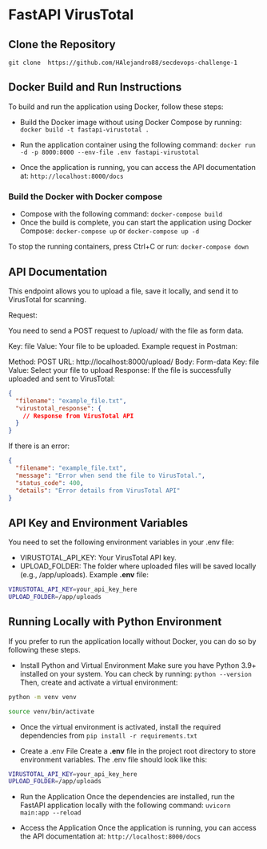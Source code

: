 # FastAPI VirusTotal 

## Clone the Repository
`git clone  https://github.com/HAlejandro88/secdevops-challenge-1`

## Docker Build and Run Instructions

To build and run the application using Docker, follow these steps:

- Build the Docker image without using Docker Compose by running:
    `docker build -t fastapi-virustotal .`

- Run the application container using the following command:
    `docker run -d -p 8000:8000 --env-file .env fastapi-virustotal`
- Once the application is running, you can access the API documentation at:
    `http://localhost:8000/docs`

### Build the Docker with Docker compose

- Compose with the following command:
    `docker-compose build`
- Once the build is complete, you can start the application using Docker Compose:
    `docker-compose up` or `docker-compose up -d` 

To stop the running containers, press Ctrl+C or run:
    `docker-compose down`

## API Documentation
This endpoint allows you to upload a file, save it locally, and send it to VirusTotal for scanning.

Request:

You need to send a POST request to /upload/ with the file as form data.

Key: file
Value: Your file to be uploaded.
Example request in Postman:

Method: POST
URL: http://localhost:8000/upload/
Body: Form-data
Key: file
Value: Select your file to upload
Response: If the file is successfully uploaded and sent to VirusTotal:
```json
{
  "filename": "example_file.txt",
  "virustotal_response": {
    // Response from VirusTotal API
  }
}

```

If there is an error:

```json
{
  "filename": "example_file.txt",
  "message": "Error when send the file to VirusTotal.",
  "status_code": 400,
  "details": "Error details from VirusTotal API"
}

```

## API Key and Environment Variables
You need to set the following environment variables in your .env file:

- VIRUSTOTAL_API_KEY: Your VirusTotal API key.
- UPLOAD_FOLDER: The folder where uploaded files will be saved locally (e.g., /app/uploads).
Example **.env** file:
```bash
VIRUSTOTAL_API_KEY=your_api_key_here
UPLOAD_FOLDER=/app/uploads
```


## Running Locally with Python Environment
If you prefer to run the application locally without Docker, you can do so by following these steps.

- Install Python and Virtual Environment
Make sure you have Python 3.9+ installed on your system. You can check by running:
`python --version`
Then, create and activate a virtual environment:
```bash
python -m venv venv

source venv/bin/activate
```

- Once the virtual environment is activated, install the required dependencies from
`pip install -r requirements.txt`

- Create a .env File
Create a **.env** file in the project root directory to store environment variables. The .env file should look like this:
```bash
VIRUSTOTAL_API_KEY=your_api_key_here
UPLOAD_FOLDER=/app/uploads
```

- Run the Application
Once the dependencies are installed, run the FastAPI application locally with the following command:
`uvicorn main:app --reload`

- Access the Application
    Once the application is running, you can access the API documentation at:
    `http://localhost:8000/docs`

